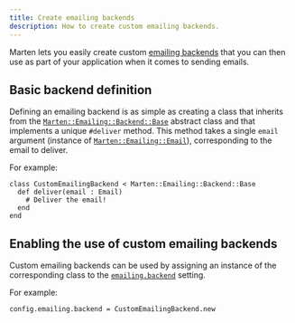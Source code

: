 ```yaml
---
title: Create emailing backends
description: How to create custom emailing backends.
---
```


Marten lets you easily create custom [emailing backends](../introduction#emailing-backends) that you can then use as part of your application when it comes to sending emails.

## Basic backend definition

Defining an emailing backend is as simple as creating a class that inherits from the [`Marten::Emailing::Backend::Base`](pathname:///api/0.2/Marten/Emailing/Backend/Base.html) abstract class and that implements a unique `#deliver` method. This method takes a single `email` argument (instance of [`Marten::Emailing::Email`](pathname:///api/0.2/Marten/Emailing/Email.html)), corresponding to the email to deliver.

For example:

```crystal
class CustomEmailingBackend < Marten::Emailing::Backend::Base
  def deliver(email : Email)
    # Deliver the email!
  end
end
```

## Enabling the use of custom emailing backends

Custom emailing backends can be used by assigning an instance of the corresponding class to the [`emailing.backend`](../../development/reference/settings#backend-1) setting.

For example:

```crystal
config.emailing.backend = CustomEmailingBackend.new
```
